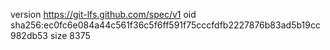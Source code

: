 version https://git-lfs.github.com/spec/v1
oid sha256:ec0fc6e084a44c561f36c5f6ff591f75cccfdfb2227876b83ad5b19cc982db53
size 8375
